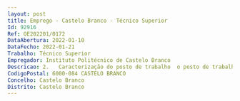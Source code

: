 ```yaml
--- 
layout: post
title: Emprego - Castelo Branco - Técnico Superior
Id: 92916
Ref: OE202201/0172
DataAbertura: 2022-01-10
DataFecho: 2022-01-21
Trabalho: Técnico Superior
Empregador: Instituto Politécnico de Castelo Branco
Descricao: 2.	Caracterização do posto de trabalho  o posto de trabalho enquadra se no âmbito da execução do Projeto “Contratação de Recursos Humanos Altamente Qualificados”, Terri tórios do Interior, Entidades Não Empresariais do Sistema I&I (PI 8.5 – FSE), Aviso Nº Cen tro 59 2020 06, nomeadamente, diagnosticar as necessidades mais prementes para o tecido empresarial, em particular as necessidades relacionadas com o domínio Tecnologia e Digitalização, definição e implementação da estratégia de investigação e inovação nas áreas temáticas do domínio de Tecnologia e Digitalização, angariar projetos de investiga ção e inovação, de transferência de tecnologia e conhecimento e de proteção e valoriza ção da propriedade intelectual, através de contratos de prestação de serviços, programas cofinanciados e outros acordos protocolos estabelecidos com o IPCB, liderar a elaboração e submissão de candidaturas e propostas, participar e coordenar a participação das equi pas técnicas e científicas nesses projetos, desde a conceção até à submissão de propostas nos domínios temáticos da sua responsabilidade, investigar nos domínios das tecnologias digitais emergentes com vista à identificação de oportunidades para o desenvolvimento de TICE e oportunidades de conceção e implementação no tecido empresarial agroalimen tar, saúde, energias, industria e turismo, delineamento de soluções inovadoras baseadas no uso das tecnologias com planos de desenvolvimento e implementação de novos produ tos, serviços ou processos transferíveis para o tecido empresarial regional, gestão das ati vidades de prestação de serviços à comunidade com a elaboração de relatórios, estudos e pareceres, organização e dinamização de atividades de transferência de conhecimento e inovação, articular necessidades de investigação entre o tecido empresarial e as Unidades de Investigação de referência aos seus domínios temáticos e coordenar a equipa de RHAQ.
CodigoPostal: 6000-084 CASTELO BRANCO
Concelho: Castelo Branco
Distrito: Castelo Branco
--- 
```

